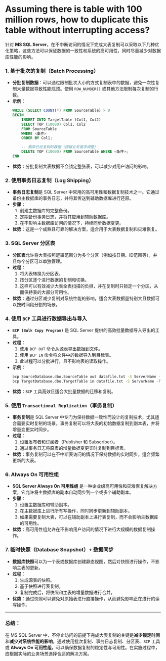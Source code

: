 # Assuming there is table with 100 million rows, how to duplicate this table without interrupting access?

针对 **MS SQL Server**，在不中断访问的情况下完成大表复制可以采取以下几种优化策略，这些方法可以保证数据的一致性和系统的高可用性，同时尽量减少对数据库性能的影响。

### 1. **基于批次的复制（Batch Processing）**
   - **分批复制数据**：可以通过限制批次大小的方式复制表中的数据，避免一次性复制大量数据导致性能瓶颈。使用 `ROW_NUMBER()` 或其他方法限制每次复制的行数。
   - **示例**：
     ```sql
     WHILE (SELECT COUNT(*) FROM SourceTable) > 0
     BEGIN
         INSERT INTO TargetTable (Col1, Col2)
         SELECT TOP (10000) Col1, Col2
         FROM SourceTable
         WHERE <条件>
         ORDER BY Col1;

         -- 删除已经复制的数据（根据业务需求调整）
         DELETE TOP (10000) FROM SourceTable WHERE <条件>;
     END
     ```
   - **优势**：分批复制大表数据不会锁定整张表，可以减少对用户访问的影响。

### 2. **使用事务日志复制（Log Shipping）**
   - **事务日志复制**是 SQL Server 中常用的高可用性和数据复制技术之一。它通过备份主数据库的事务日志，并将其传送到辅助数据库进行还原。
   - **步骤**：
     1. 创建主数据库的完整备份。
     2. 定期备份事务日志，并将其应用到辅助数据库。
     3. 在不影响主数据库访问的情况下，持续同步数据变更。
   - **优势**：这是一个成熟且可靠的解决方案，适合用于大表数据复制和灾难恢复。

### 3. **SQL Server 分区表**
   - **分区表**允许将大表按照逻辑范围分为多个分区（例如按日期、ID范围等），并且每个分区可以单独管理。
   - **过程**：
     1. 将大表转换为分区表。
     2. 按分区逐个进行数据的复制和切换。
     3. 这样可以有效减少大表全表扫描的负担，并在复制时只锁定一个分区，从而保持表的大部分可用性。
   - **优势**：通过分区减少复制对系统性能的影响，适合大表数据量特别大且数据可以按时间段分割的场景。

### 4. **使用 `BCP` 工具进行数据导出与导入**
   - **`BCP (Bulk Copy Program)`** 是 SQL Server 提供的高效批量数据导入导出的工具。
   - **过程**：
     1. 使用 `BCP OUT` 命令从源表导出数据到文件。
     2. 使用 `BCP IN` 命令将文件中的数据导入到目标表。
     3. 此过程可以分批进行，且不影响表的读取操作。
   - **示例**：
     ```bash
     bcp SourceDatabase.dbo.SourceTable out datafile.txt -S ServerName -T -c
     bcp TargetDatabase.dbo.TargetTable in datafile.txt -S ServerName -T -c
     ```
   - **优势**：`BCP` 工具高效且适合大批量数据的迁移和复制。

### 5. **使用 `Transactional Replication`（事务复制）**
   - **事务复制**是 SQL Server 中专门为保持数据一致性而设计的复制技术，尤其适合需要实时复制的场景。事务复制可以将大表的初始数据复制到副本表，并将增量变更实时同步。
   - **过程**：
     1. 设置发布者和订阅者（Publisher 和 Subscriber）。
     2. 通过事务日志将原表的增量数据变更实时复制到目标表。
   - **优势**：事务复制可以在不中断表访问的情况下保持数据的实时同步，适合频繁更新的大表。

### 6. **Always On 可用性组**
   - **SQL Server Always On 可用性组** 是一种企业级高可用性和灾难恢复解决方案，它允许将主数据库的副本自动同步到一个或多个辅助副本。
   - **步骤**：
     1. 设置主数据库和辅助副本。
     2. 在主数据库上进行所有写操作，同时同步更新到辅助副本。
     3. 如果需要复制大表，可以在辅助副本上进行表复制，而不会影响主数据库的可用性。
   - **优势**：高可用性组允许在不影响用户访问的情况下进行大规模的数据复制操作。

### 7. **临时快照（Database Snapshot）+ 数据同步**
   - **数据库快照**可以为一个表或数据库创建静态视图，然后对快照进行操作，不影响主表的更新。
   - **过程**：
     1. 生成源表的快照。
     2. 基于快照进行表复制。
     3. 复制完成后，将快照和主表的增量数据进行合并。
   - **优势**：通过快照可以避免对原始表进行直接操作，从而避免影响正在进行的读写操作。

---

### 总结：
在 MS SQL Server 中，不停止访问的前提下完成大表复制的关键是**减少锁定时间**和**减少对系统性能的影响**。通过使用批次复制、事务日志复制、分区表、`BCP` 工具或 **Always On 可用性组**，可以确保数据复制的稳定性与可用性。在实施过程中，应根据实际的业务场景选择合适的解决方案。